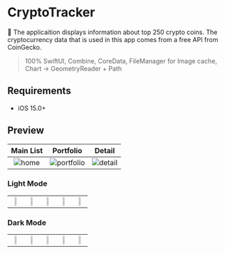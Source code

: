 # CryptoTracker

📱 The applicaition displays information about top 250 crypto coins. The cryptocurrency data that is used in this app comes from a free API from CoinGecko.
> 100% SwiftUI, Combine, CoreData, FileManager for Image cache, Chart -> GeometryReader + Path

## Requirements
* iOS 15.0+

## Preview
| Main List | Portfolio | Detail |
:---:|:---:|:---:
![home](https://github.com/bbetsey/CryptoTracker/assets/70851552/ae1aa9e8-efad-40f4-aa25-59ef196d1e0e) | ![portfolio](https://github.com/bbetsey/CryptoTracker/assets/70851552/9ba054ed-ad51-49c5-bdb9-f2843940f400) | ![detail](https://github.com/bbetsey/CryptoTracker/assets/70851552/5d00534a-6923-4c5f-8135-201cb9710f20)

### Light Mode
| | | | | |
:---:|:---:|:---:|:---:|:---:
<img src="https://github.com/bbetsey/CryptoTracker/assets/70851552/3f7a3eb0-1f72-4657-ae2c-bdcd8793900d"  height="24%"> | <img src="https://github.com/bbetsey/CryptoTracker/assets/70851552/bf84cdba-0a74-415e-bd12-a010b1e872bc"  height="24%"> | <img src="https://github.com/bbetsey/CryptoTracker/assets/70851552/8d5137c6-36d4-4ebe-8516-3a7c05396581"  height="24%"> | <img src="https://github.com/bbetsey/CryptoTracker/assets/70851552/748e8d2e-e6ea-4cdd-bda5-501919a7e8cc"  height="24%"> | <img src="https://github.com/bbetsey/CryptoTracker/assets/70851552/a9002e07-2384-4ce0-b724-f6f1e2e89491"  height="24%">

### Dark Mode
| | | | | |
:---:|:---:|:---:|:---:|:---:
<img src="https://github.com/bbetsey/CryptoTracker/assets/70851552/ea56469b-3b37-4714-9a38-781ce1116441"  height="24%"> | <img src="https://github.com/bbetsey/CryptoTracker/assets/70851552/0c919922-f0e6-4542-bd90-d26b11416e6f"  height="24%"> | <img src="https://github.com/bbetsey/CryptoTracker/assets/70851552/ff36ee98-f6b3-44b3-b9c7-09e0c5fbb4ab"  height="24%"> | <img src="https://github.com/bbetsey/CryptoTracker/assets/70851552/2a496abf-5da0-4867-b01b-3915e306722f"  height="24%"> | <img src="https://github.com/bbetsey/CryptoTracker/assets/70851552/eaab93c8-5858-492b-93d4-47850cd2ed42"  height="24%">

